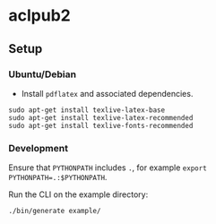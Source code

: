 # aclpub2

## Setup

### Ubuntu/Debian
- Install `pdflatex` and associated dependencies.

```
sudo apt-get install texlive-latex-base
sudo apt-get install texlive-latex-recommended
sudo apt-get install texlive-fonts-recommended
```


### Development
Ensure that `PYTHONPATH` includes `.`, for example `export PYTHONPATH=.:$PYTHONPATH`.

Run the CLI on the example directory:
```
./bin/generate example/
```
